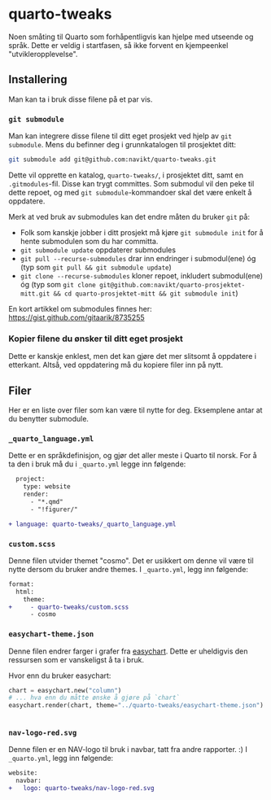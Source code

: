 # quarto-tweaks

Noen småting til Quarto som forhåpentligvis kan hjelpe med utseende og språk.
Dette er veldig i startfasen, så ikke forvent en kjempeenkel "utvikleropplevelse".

## Installering

Man kan ta i bruk disse filene på et par vis.

### `git submodule`

Man kan integrere disse filene til ditt eget prosjekt ved hjelp av `git submodule`.
Mens du befinner deg i grunnkatalogen til prosjektet ditt:

```bash
git submodule add git@github.com:navikt/quarto-tweaks.git
```

Dette vil opprette en katalog, `quarto-tweaks/`, i prosjektet ditt, samt en `.gitmodules`-fil. 
Disse kan trygt committes.
Som submodul vil den peke til dette repoet, og med `git submodule`-kommandoer skal det være enkelt å oppdatere.

Merk at ved bruk av submodules kan det endre måten du bruker `git` på:

- Folk som kanskje jobber i ditt prosjekt må kjøre `git submodule init` for å hente submodulen som du har committa.
- `git submodule update` oppdaterer submodules
- `git pull --recurse-submodules` drar inn endringer i submodul(ene) óg (typ som `git pull && git submodule update`)
- `git clone --recurse-submodules` kloner repoet, inkludert submodul(ene) óg (typ som `git clone git@github.com:navikt/quarto-prosjektet-mitt.git && cd quarto-prosjektet-mitt && git submodule init`)

En kort artikkel om submodules finnes her: https://gist.github.com/gitaarik/8735255

### Kopier filene du ønsker til ditt eget prosjekt

Dette er kanskje enklest, men det kan gjøre det mer slitsomt å oppdatere i etterkant.
Altså, ved oppdatering må du kopiere filer inn på nytt.

## Filer

Her er en liste over filer som kan være til nytte for deg.
Eksemplene antar at du benytter submodule.

### `_quarto_language.yml`

Dette er en språkdefinisjon, og gjør det aller meste i Quarto til norsk.
For å ta den i bruk må du i `_quarto.yml` legge inn følgende:

```diff
  project:
    type: website
    render:
      - "*.qmd"
      - "!figurer/"

+ language: quarto-tweaks/_quarto_language.yml
```

### `custom.scss`

Denne filen utvider themet "cosmo". Det er usikkert om denne vil være til nytte dersom du bruker andre themes.
I `_quarto.yml`, legg inn følgende:

```diff
format:
  html:
    theme: 
+     - quarto-tweaks/custom.scss
      - cosmo
```

### `easychart-theme.json`

Denne filen endrer farger i grafer fra [easychart](https://easychart.readthedocs.io/en/latest/index.html).
Dette er uheldigvis den ressursen som er vanskeligst å ta i bruk.

Hvor enn du bruker easychart:

```python
chart = easychart.new("column")
# ... hva enn du måtte ønske å gjøre på `chart`
easychart.render(chart, theme="../quarto-tweaks/easychart-theme.json") # theme må sannsynligvis endres basert på hvor .qmd-filen ligger,
                                                                       # relativt til hvor easychart-theme.json ligger
```

### `nav-logo-red.svg`

Denne filen er en NAV-logo til bruk i navbar, tatt fra andre rapporter. :)
I `_quarto.yml`, legg inn følgende:

```diff
website:
  navbar:
+   logo: quarto-tweaks/nav-logo-red.svg  
```
